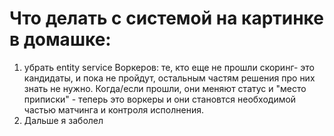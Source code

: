 # Что делать с системой на картинке в домашке:

1. убрать entity service Воркеров: те, кто еще не прошли скоринг- это кандидаты, и пока не пройдут, остальным частям решения про них знать не нужно. 
Когда/если прошли, они меняют статус и "место приписки" - теперь это воркеры и они становтся необходимой частью матчинга и контроля исполнения.
2. Дальше я заболел
